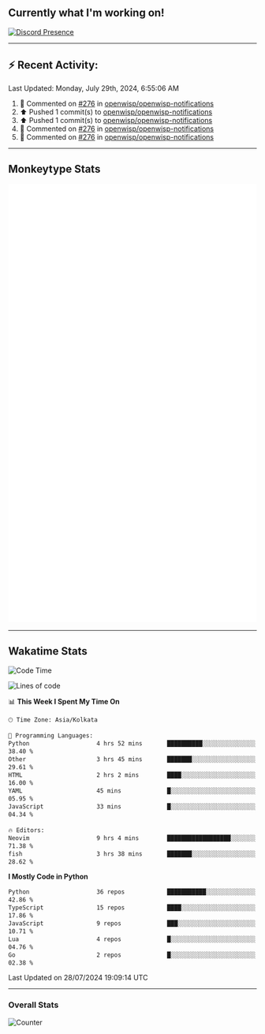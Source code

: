 ## Currently what I'm working on!
[![Discord Presence](https://lanyard.cnrad.dev/api/534981034400284712)](https://discord.com/users/534981034400284712)

---

## :zap: Recent Activity:
<!--RECENT_ACTIVITY:last_update-->
Last Updated: Monday, July 29th, 2024, 6:55:06 AM
<!--RECENT_ACTIVITY:last_update_end-->
<!--RECENT_ACTIVITY:start-->
1. 💬 Commented on [#276](https://github.com/openwisp/openwisp-notifications/pull/276#discussion_r1693158640) in [openwisp/openwisp-notifications](https://github.com/openwisp/openwisp-notifications)<br>
2. ⬆️ Pushed 1 commit(s) to [openwisp/openwisp-notifications](https://github.com/openwisp/openwisp-notifications)<br>
3. ⬆️ Pushed 1 commit(s) to [openwisp/openwisp-notifications](https://github.com/openwisp/openwisp-notifications)<br>
4. 💬 Commented on [#276](https://github.com/openwisp/openwisp-notifications/pull/276#discussion_r1689979878) in [openwisp/openwisp-notifications](https://github.com/openwisp/openwisp-notifications)<br>
5. 💬 Commented on [#276](https://github.com/openwisp/openwisp-notifications/pull/276#discussion_r1689979761) in [openwisp/openwisp-notifications](https://github.com/openwisp/openwisp-notifications)<br>
<!--RECENT_ACTIVITY:end-->

---

## Monkeytype Stats
<a href="https://monkeytype.com/profile/dhanus">
  <img src="https://raw.githubusercontent.com/Dhanus3133/Dhanus3133/monkeytype/monkeytype-lbpb.svg" alt="Monkeytype Profile" />
</a>

---

## Wakatime Stats
<!--START_SECTION:waka-->
![Code Time](http://img.shields.io/badge/Code%20Time-2%2C041%20hrs%2053%20mins-blue)

![Lines of code](https://img.shields.io/badge/From%20Hello%20World%20I%27ve%20Written-5.7%20million%20lines%20of%20code-blue)

📊 **This Week I Spent My Time On** 

```text
🕑︎ Time Zone: Asia/Kolkata

💬 Programming Languages: 
Python                   4 hrs 52 mins       ██████████░░░░░░░░░░░░░░░   38.40 % 
Other                    3 hrs 45 mins       ███████░░░░░░░░░░░░░░░░░░   29.61 % 
HTML                     2 hrs 2 mins        ████░░░░░░░░░░░░░░░░░░░░░   16.00 % 
YAML                     45 mins             █░░░░░░░░░░░░░░░░░░░░░░░░   05.95 % 
JavaScript               33 mins             █░░░░░░░░░░░░░░░░░░░░░░░░   04.34 % 

🔥 Editors: 
Neovim                   9 hrs 4 mins        ██████████████████░░░░░░░   71.38 % 
fish                     3 hrs 38 mins       ███████░░░░░░░░░░░░░░░░░░   28.62 % 
```

**I Mostly Code in Python** 

```text
Python                   36 repos            ███████████░░░░░░░░░░░░░░   42.86 % 
TypeScript               15 repos            ████░░░░░░░░░░░░░░░░░░░░░   17.86 % 
JavaScript               9 repos             ███░░░░░░░░░░░░░░░░░░░░░░   10.71 % 
Lua                      4 repos             █░░░░░░░░░░░░░░░░░░░░░░░░   04.76 % 
Go                       2 repos             █░░░░░░░░░░░░░░░░░░░░░░░░   02.38 % 
```




 Last Updated on 28/07/2024 19:09:14 UTC
<!--END_SECTION:waka-->
---

### Overall Stats

<img src="https://moe-counter.glitch.me/get/@Dhanus3133?theme=asoul" alt="Counter" />
